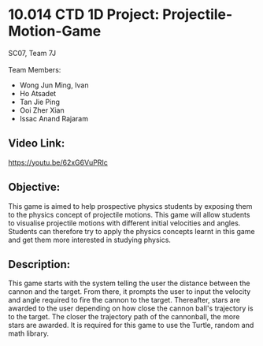 # 10.014 CTD 1D Project: Projectile-Motion-Game

SC07, Team 7J <br/>  
Team Members: <br/>
- Wong Jun Ming, Ivan  <br/>
- Ho Atsadet  <br/>
- Tan Jie Ping  <br/>
- Ooi Zher Xian  <br/>
- Issac Anand Rajaram  <br/>

## Video Link: <br/>
https://youtu.be/62xG6VuPRIc <br/>

 
## Objective: <br/>
This game is aimed to help prospective physics students by exposing them to the physics concept of projectile motions. This game will allow students to visualise projectile motions with different initial velocities and angles. Students can therefore try to apply the physics concepts learnt in this game and get them more interested in studying physics. 

## Description: <br/>
This game starts with the system telling the user the distance between the cannon and the target. From there, it prompts the user to input the velocity and angle required to fire the cannon to the target. Thereafter, stars are awarded to the user depending on how close the cannon ball's trajectory is to the target. The closer the trajectory path of the cannonball, the more stars are awarded. It is required for this game to use the Turtle, random and math library. <br/>
